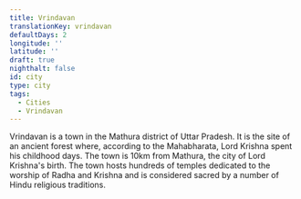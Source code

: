```yaml
---
title: Vrindavan
translationKey: vrindavan
defaultDays: 2
longitude: ''
latitude: ''
draft: true
nighthalt: false
id: city
type: city
tags:
  - Cities
  - Vrindavan
---
```

Vrindavan is a town in the Mathura district of Uttar Pradesh. It is the site of an ancient forest where, according to the Mahabharata, Lord Krishna spent his childhood days. The town is 10km from Mathura, the city of Lord Krishna's birth. The town hosts hundreds of temples dedicated to the worship of Radha and Krishna and is considered sacred by a number of Hindu religious traditions.